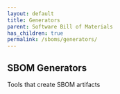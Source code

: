```yaml
---
layout: default
title: Generators
parent: Software Bill of Materials
has_children: true
permalink: /sboms/generators/
---
```


## SBOM Generators

Tools that create SBOM artifacts
